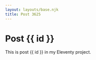 ```yaml
---
layout: layouts/base.njk
title: Post 3625
---
```


# Post {{ id }}

This is post {{ id }} in my Eleventy project.
